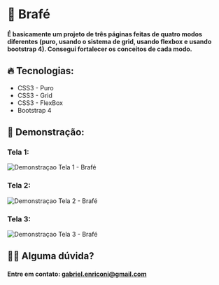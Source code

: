 <h1>🎯 Brafé</h1>
<h4>É basicamente um projeto de três páginas feitas de quatro modos diferentes (puro, usando o sistema de grid, usando flexbox e usando bootstrap 4). Consegui fortalecer os conceitos de cada modo.</h4>
 
<h2>🔥 Tecnologias: </h2>
<ul>
  <li>CSS3 - Puro</li>
  <li>CSS3 - Grid</li>
  <li>CSS3 - FlexBox</li>
  <li>Bootstrap 4</li>
</ul>

<h2>📱 Demonstração: </h2>
<h3>Tela 1: </h3>

![Demonstraçao Tela 1 - Brafé](https://media.giphy.com/media/SX6XnyH6mQJt9S8d98/giphy.gif)

<h3>Tela 2: </h3>

![Demonstraçao Tela 2 - Brafé](https://media.giphy.com/media/SXUlhPAn9NgWThOSCp/giphy.gif)

<h3>Tela 3: </h3>

![Demonstraçao Tela 3 - Brafé](https://media.giphy.com/media/fwF86rHs3300izcwTX/giphy.gif)
  
<h2>🙆‍♀️ Alguma dúvida?</h2>
<h4>Entre em contato: <a href="mailto:gabriel.enriconi@gmail.com">gabriel.enriconi@gmail.com</a></h4>
